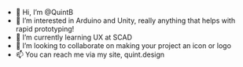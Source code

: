 - 👋 Hi, I’m @QuintB
- 👀 I’m interested in Arduino and Unity, really anything that helps with rapid prototyping!
- 🌱 I’m currently learning UX at SCAD
- 💞️ I’m looking to collaborate on making your project an icon or logo
- 📫 You can reach me via my site, quint.design

<!---
QuintB/QuintB is a ✨ special ✨ repository because its `README.md` (this file) appears on your GitHub profile.
You can click the Preview link to take a look at your changes.
--->
